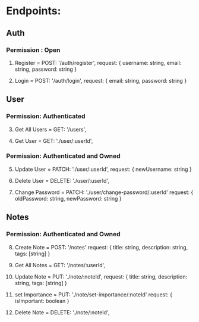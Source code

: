 # Endpoints:

## Auth

### Permission : Open

1. Register = POST: '/auth/register',
   request: {
   username: string,
   email: string,
   password: string
   }

2. Login = POST: '/auth/login',
   request: {
   email: string,
   password: string
   }

## User

### Permission: Authenticated

3. Get All Users = GET: '/users',

4. Get User = GET: './user/:userId',

### Permission: Authenticated and Owned

5. Update User = PATCH: './user/:userId',
   request: {
   newUsername: string
   }

6. Delete User = DELETE: './user/:userId',

7. Change Password = PATCH: './user/change-password/:userId'
   request: {
   oldPassword: string,
   newPassword: string
   }

## Notes

### Permission: Authenticated and Owned

8. Create Note = POST: '/notes'
   request: {
   title: string,
   description: string,
   tags: [string]
   }

9. Get All Notes = GET: '/notes/:userId',

10. Update Note = PUT: './note/:noteId',
    request: {
    title: string,
    description: string,
    tags: [string]
    }

11. set Importance = PUT: './note/set-importance/:noteId'
    request: {
    isImportant: boolean
    }

12. Delete Note = DELETE: './note/:noteId',
